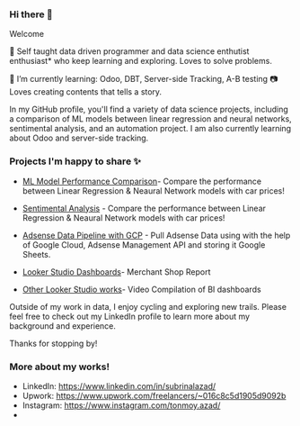 ### Hi there 👋
Welcome

🧠 Self taught data driven programmer and data science enthutist enthusiast* who keep learning and exploring. Loves to solve problems.

🌱 I’m currently learning: Odoo, DBT, Server-side Tracking, A-B testing
📷 Loves creating contents that tells a story. 

In my GitHub profile, you'll find a variety of data science projects, including a comparison of ML models between linear regression and neural networks, sentimental analysis, and an automation project. I am also currently learning about Odoo and server-side tracking.

### Projects I'm happy to share ✨ 
- [ML Model Performance Comparison](https://github.com/tonmoyazad/Data-Science/blob/main/car.ipynb)- Compare the performance between Linear Regression & Neaural Network models with car prices!

- [Sentimental Analysis]( https://github.com/tonmoyazad/Data-Science/blob/main/reviews.ipynb) - Compare the performance between Linear Regression & Neaural Network models with car prices!


- [Adsense Data Pipeline with GCP](https://github.com/tonmoyazad/adsense_data_pipeline) - Pull Adsense Data using with the help of Google Cloud, Adsense Management API and storing it Google Sheets. 

- [Looker Studio Dashboards]( https://lookerstudio.google.com/s/lkNrpEXF0ew)- Merchant Shop Report
- [Other Looker Studio works](https://youtu.be/NNQTKegTVgc)- Video Compilation of BI dashboards



Outside of my work in data, I enjoy cycling and exploring new trails. Please feel free to check out my LinkedIn profile to learn more about my background and experience.

Thanks for stopping by!

### More about my works!
- LinkedIn: https://www.linkedin.com/in/subrinalazad/
- Upwork: https://www.upwork.com/freelancers/~016c8c5d1905d9092b
- Instagram: https://www.instagram.com/tonmoy.azad/
- 
<!--
**tonmoyazad/tonmoyazad** is a ✨ _special_ ✨ repository because its `README.md` (this file) appears on your GitHub profile.

Here are some ideas to get you started:

- 🔭 I’m currently working on ...
- 🌱 I’m currently learning ...
- 👯 I’m looking to collaborate on ...
- 🤔 I’m looking for help with ...
- 💬 Ask me about ...
- 📫 How to reach me: ...
- 😄 Pronouns: ...
- ⚡ Fun fact: ...
-->
